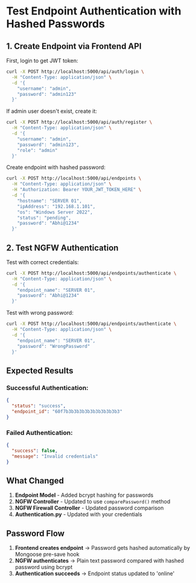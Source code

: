 # Test Endpoint Authentication with Hashed Passwords

## 1. Create Endpoint via Frontend API

First, login to get JWT token:
```bash
curl -X POST http://localhost:5000/api/auth/login \
  -H "Content-Type: application/json" \
  -d '{
    "username": "admin",
    "password": "admin123"
  }'
```

If admin user doesn't exist, create it:
```bash
curl -X POST http://localhost:5000/api/auth/register \
  -H "Content-Type: application/json" \
  -d '{
    "username": "admin",
    "password": "admin123",
    "role": "admin"
  }'
```

Create endpoint with hashed password:
```bash
curl -X POST http://localhost:5000/api/endpoints \
  -H "Content-Type: application/json" \
  -H "Authorization: Bearer YOUR_JWT_TOKEN_HERE" \
  -d '{
    "hostname": "SERVER 01",
    "ipAddress": "192.168.1.101",
    "os": "Windows Server 2022",
    "status": "pending",
    "password": "Abhi@1234"
  }'
```

## 2. Test NGFW Authentication

Test with correct credentials:
```bash
curl -X POST http://localhost:5000/api/endpoints/authenticate \
  -H "Content-Type: application/json" \
  -d '{
    "endpoint_name": "SERVER 01",
    "password": "Abhi@1234"
  }'
```

Test with wrong password:
```bash
curl -X POST http://localhost:5000/api/endpoints/authenticate \
  -H "Content-Type: application/json" \
  -d '{
    "endpoint_name": "SERVER 01",
    "password": "WrongPassword"
  }'
```

## Expected Results

### Successful Authentication:
```json
{
  "status": "success",
  "endpoint_id": "60f7b3b3b3b3b3b3b3b3b3b3"
}
```

### Failed Authentication:
```json
{
  "success": false,
  "message": "Invalid credentials"
}
```

## What Changed

1. **Endpoint Model** - Added bcrypt hashing for passwords
2. **NGFW Controller** - Updated to use `comparePassword()` method
3. **NGFW Firewall Controller** - Updated password comparison
4. **Authentication.py** - Updated with your credentials

## Password Flow

1. **Frontend creates endpoint** → Password gets hashed automatically by Mongoose pre-save hook
2. **NGFW authenticates** → Plain text password compared with hashed password using bcrypt
3. **Authentication succeeds** → Endpoint status updated to 'online'
